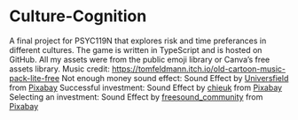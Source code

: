 # Culture-Cognition

A final project for PSYC119N that explores risk and time preferances in different cultures.
The game is written in TypeScript and is hosted on GitHub. All my assets were from the public emoji library or Canva’s free assets library.
Music credit: https://tomfeldmann.itch.io/old-cartoon-music-pack-lite-free
Not enough money sound effect: Sound Effect by <a href="https://pixabay.com/users/universfield-28281460/?utm_source=link-attribution&utm_medium=referral&utm_campaign=music&utm_content=206492">Universfield</a> from <a href="https://pixabay.com//?utm_source=link-attribution&utm_medium=referral&utm_campaign=music&utm_content=206492">Pixabay</a>
Successful investment: Sound Effect by <a href="https://pixabay.com/users/chieuk-46505609/?utm_source=link-attribution&utm_medium=referral&utm_campaign=music&utm_content=257878">chieuk</a> from <a href="https://pixabay.com//?utm_source=link-attribution&utm_medium=referral&utm_campaign=music&utm_content=257878">Pixabay</a>
Selecting an investment: Sound Effect by <a href="https://pixabay.com/users/freesound_community-46691455/?utm_source=link-attribution&utm_medium=referral&utm_campaign=music&utm_content=98269">freesound_community</a> from <a href="https://pixabay.com//?utm_source=link-attribution&utm_medium=referral&utm_campaign=music&utm_content=98269">Pixabay</a>
